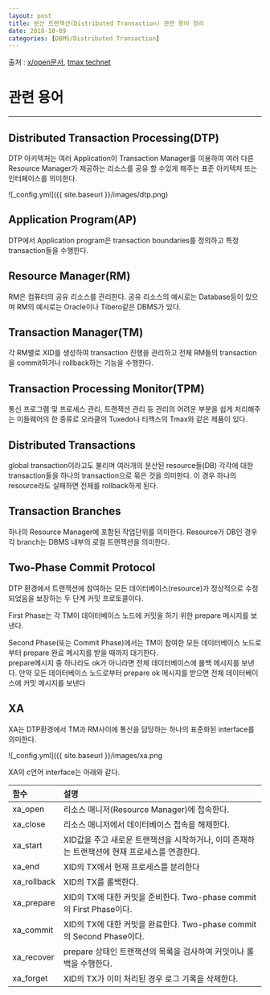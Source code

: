 ```yaml
---
layout: post
title: 분산 트랜잭션(Distributed Transaction) 관련 용어 정리
date: 2018-10-09
categories: [DBMS/Distributed Transaction]
---
```


출처 : [x/open문서](http://pubs.opengroup.org/onlinepubs/009680699/toc.pdf), [tmax technet](https://technet.tmaxsoft.com/upload/download/online/tibero/pver-20150504-000001/tibero_dev/ch04.html)
# 관련 용어
***
## Distributed Transaction Processing(DTP)
DTP 아키텍처는 여러 Application이 Transaction Manager를 이용하여 여러 다른 Resource Manager가 제공하는 리소스를 공유 할 수있게 해주는 표준 아키텍처 또는 인터페이스를 의미한다.

![_config.yml]({{ site.baseurl }}/images/dtp.png)

## Application Program(AP)
DTP에서 Application program은 transaction boundaries를 정의하고 특정 transaction들을 수행한다. 

## Resource Manager(RM)
RM은 컴퓨터의 공유 리소스를 관리한다. 공유 리소스의 예시로는 Database등이 있으며 RM의 예시로는 Oracle이나 Tibero같은 DBMS가 있다.

## Transaction Manager(TM)
각 RM별로 XID를 생성하여 transaction 진행을 관리하고 전체 RM들의 transaction을 commit하거나 rollback하는 기능을 수행한다.

## Transaction Processing Monitor(TPM)
통신 프로그램 및 프로세스 관리, 트랜잭션 관리 등 관리의 어려운 부분을 쉽게 처리해주는 미들웨어의 한 종류로 오라클의 Tuxedo나 티맥스의 Tmax와 같은 제품이 있다.

## Distributed Transactions
global transaction이라고도 불리며 여러개의 분산된 resource들(DB) 각각에 대한 transaction들을 하나의 transaction으로 묶은 것을 의미한다. 이 경우 하나의 resource라도 실패하면 전체를 rollback하게 된다.

## Transaction Branches
하나의 Resource Manager에 포함된 작업단위를 의미한다. Resource가 DB인 경우 각 branch는 DBMS 내부의 로컬 트랜잭션을 의미한다.

## Two-Phase Commit Protocol
DTP 환경에서 트랜잭션에 참여하는 모든 데이터베이스(resource)가 정상적으로 수정되었음을 보장하는 두 단계 커밋 프로토콜이다.

First Phase는 각 TM이 데이터베이스 노드에 커밋을 하기 위한 prepare 메시지를 보낸다.

Second Phase(또는 Commit Phase)에서는 TM이 참여한 모든 데이터베이스 노드로부터 prepare 완료 메시지를 받을 때까지 대기한다.  
prepare메시지 중 하나라도 ok가 아니라면 전체 데이터베이스에 롤백 메시지를 보낸다. 만약 모든 데이터베이스 노드로부터 prepare ok 메시지를 받으면 전체 데이터베이스에 커밋 메시지를 보낸다

## XA
XA는 DTP환경에서 TM과 RM사이에 통신을 담당하는 하나의 표준화된 interface를 의미한다. 

![_config.yml]({{ site.baseurl }}/images/xa.png

XA의 c언어 interface는 아래와 같다.

| 함수 | 설명 |
|:--------|:--------|
| xa_open | 리소스 매니저(Resource Manager)에 접속한다. |
| xa_close | 리소스 매니저에서 데이터베이스 접속을 해제한다. |
| xa_start | XID값을 주고 새로운 트랜잭션을 시작하거나, 이미 존재하는 트랜잭션에 현재 프로세스를 연결한다. |
| xa_end | XID의 TX에서 현재 프로세스를 분리한다 |
| xa_rollback	 | XID의 TX를 롤백한다. |
| xa_prepare | XID의 TX에 대한 커밋을 준비한다. Two-phase commit의 First Phase이다. |
| xa_commit | XID의 TX에 대한 커밋을 완료한다. Two-phase commit의 Second Phase이다. |
| xa_recover | prepare 상태인 트랜잭션의 목록을 검사하여 커밋이나 롤백을 수행한다. |
| xa_forget | XID의 TX가 이미 처리된 경우 로그 기록을 삭제한다. |
